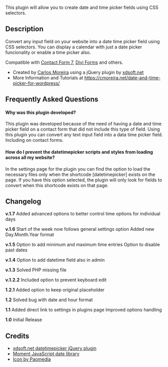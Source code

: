 This plugin will allow you to create date and time picker fields using CSS selectors.

## Description
Convert any input field on your website into a date time picker field using CSS selectors. You can display a calendar with just a date picker funcionality or enable a time picker also.

Compatible with [Contact Form 7](https://cmoreira.net/blog/date-and-time-picker-field-on-contact-form-7/), [Divi Forms](https://cmoreira.net/blog/date-picker-in-divi-contact-form/) and others.

* Created by [Carlos Moreira](https://cmoreira.net) using a jQuery plugin by [xdsoft.net](https://xdsoft.net/jqplugins/datetimepicker/)
* More Information and Tutorials at <https://cmoreira.net/date-and-time-picker-for-wordpress/>

## Frequently Asked Questions

#### Why was this plugin developed?

This plugin was developed because of the need of having a date and time picker field on a contact form that did not include this type of field.
Using this plugin you can convert any text input field into a data time picker field. Including on contact forms.

#### How do I prevent the datetimepicker scripts and styles from loading across all my website?

In the settings page for the plugin you can find the option to load the necessary files only when the shortcode [datetimepicker] exists on the page.
If you have this option selected, the plugin will only look for fields to convert when this shortcode exists on that page.

## Changelog
**v.1.7**
Added advanced options to better control time options for individual days

**v.1.6**
Start of the week now follows general settings option
Added new Day.Month.Year format

**v.1.5**
Option to add minimum and maximum time entries
Option to disable past dates

**v.1.4**
Option to add datetime field also in admin

**v.1.3**
Solved PHP missing file

**v.1.2.2**
Included option to prevent keyboard edit

**1.2.1**
Added option to keep original placeholder

**1.2**
Solved bug with date and hour format

**1.1**
Added direct link to settings in plugins page
Improved options handling

**1.0**
Initial Release


## Credits
* [xdsoft.net datetimepicker jQuery plugin](https://xdsoft.net/jqplugins/datetimepicker/)
* [Moment JavaScript date library](https://momentjs.com/)
* [Icon by Paomedia](https://github.com/paomedia/small-n-flat)